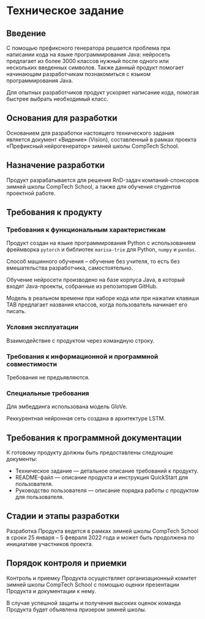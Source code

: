# Техническое задание
 
## Введение
 
С помощью префиксного генератора решается проблема при написании кода на языке программирования Java: нейросеть предлагает из более 3000 классов нужный после одного или нескольких введенных символов. Также данный продукт помогает начинающим разработчикам познакомиться с языком программирования Java.

Для опытных разработчиков продукт ускоряет написание кода, помогая быстрее выбрать необходимый класс.
  
## Основания для разработки
 
Основанием для разработки настоящего технического задания является документ «Видение» (Vision), составленный в рамках проекта «Префиксный нейрогенератор» зимней школы CompTech School.
 
## Назначение разработки
 
Продукт разрабатывается для решения RnD-задач компаний-спонсоров зимней школы CompTech School, а также для обучения студентов проектной работе.
 
## Требования к продукту
 
### Требования к функциональным характеристикам
 
Продукт создан на языке программирования Python с использованием фреймворка `pytorch` и библиотек `marisa-trie` для Python, `numpy` и `pandas`. 

Способ машинного обучения – обучение без учителя, то есть без вмешательства разработчика, самостоятельно.  

Обучение нейросети производено на базе корпуса Java, в который входят Java-проекты, собранные из репозитория GitHub.

Модель в реальном времени при наборе кода или при нажатии клавиши TAB предлагает названия классов, когда пользователь начинает его писать.
 
### Условия эксплуатации
 
Взаимодействие с продуктом через командную строку.

### Требования к информационной и программной совместимости
 
Требования не предъявляются.
 
### Специальные требования
 
Для эмбеддинга использована модель GloVe. 

Реккурентная нейронная сеть создана в архитектуре LSTM.  

## Требования к программной документации
 
К готовому продукту должны быть предоставлены следующие документы:

- Техническое задание — детальное описание требований к продукту.
- README-файл — описание продукта и инструкция QuickStart для пользователя.
- Руководство пользователя — описание порядка работы с продуктом для пользователя.
 
## Стадии и этапы разработки
 
Разработка Продукта ведется в рамках зимней школы CompTech School в сроки 25 января – 5 февраля 2022 года и может быть продолжена по инициативе участников проекта.
 
## Порядок контроля и приемки

Контроль и приемку Продукта осуществляет организационный комитет зимней школы CompTech School с помощью оценки презентации Продукта и документации к нему.

В случае успешной защиты и получения высоких оценок команда Продукта будет объявлена призером зимней школы.
